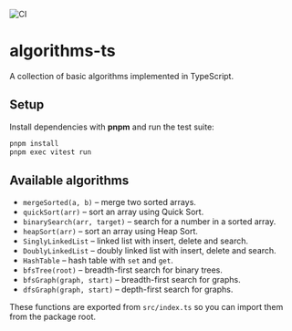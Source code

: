 ![CI](https://github.com/kinksn/algorithms-ts/actions/workflows/ci.yml/badge.svg)

# algorithms-ts

A collection of basic algorithms implemented in TypeScript.

## Setup

Install dependencies with **pnpm** and run the test suite:

```bash
pnpm install
pnpm exec vitest run
```

## Available algorithms

- `mergeSorted(a, b)` – merge two sorted arrays.
- `quickSort(arr)` – sort an array using Quick Sort.
- `binarySearch(arr, target)` – search for a number in a sorted array.
- `heapSort(arr)` – sort an array using Heap Sort.
- `SinglyLinkedList` – linked list with insert, delete and search.
- `DoublyLinkedList` – doubly linked list with insert, delete and search.
- `HashTable` – hash table with `set` and `get`.
- `bfsTree(root)` – breadth-first search for binary trees.
- `bfsGraph(graph, start)` – breadth-first search for graphs.
- `dfsGraph(graph, start)` – depth-first search for graphs.

These functions are exported from `src/index.ts` so you can import them from the package root.
